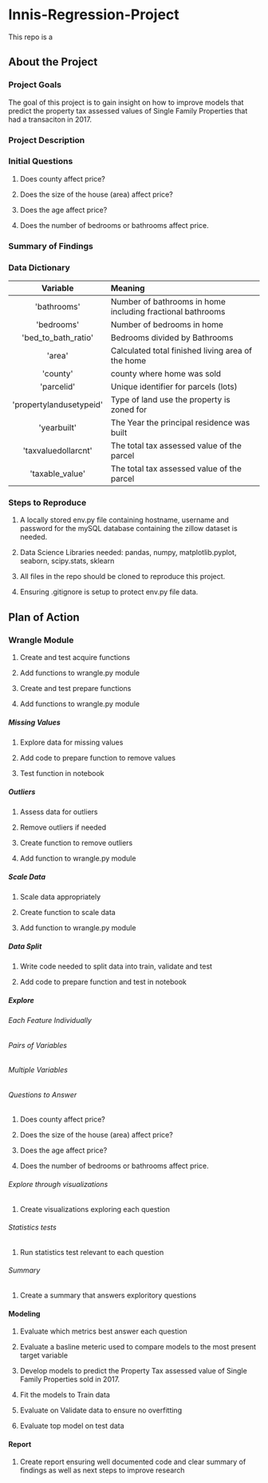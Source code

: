 # Innis-Regression-Project

This repo is a 

## About the Project

### Project Goals

The goal of this project is to gain insight on how to improve models that predict the property tax assessed values of Single Family Properties that had a transaciton in 2017.

### Project Description



### Initial Questions

1) Does county affect price?

2) Does the size of the house (area) affect price?

3) Does the age affect price?

4) Does the number of bedrooms or bathrooms affect price.

### Summary of Findings



### Data Dictionary

Variable | Meaning |
:-: | :-- |
'bathrooms'|Number of bathrooms in home including fractional bathrooms
'bedrooms'|Number of bedrooms in home 
'bed_to_bath_ratio'|Bedrooms divided by Bathrooms
'area'|Calculated total finished living area of the home 
'county'|county where home was sold
'parcelid'|Unique identifier for parcels (lots) 
'propertylandusetypeid'|Type of land use the property is zoned for
'yearbuilt'|The Year the principal residence was built 
'taxvaluedollarcnt'|The total tax assessed value of the parcel
'taxable_value'|The total tax assessed value of the parcel

### Steps to Reproduce

1. A locally stored env.py file containing hostname, username and password for the mySQL database containing the zillow dataset is needed.

2. Data Science Libraries needed: pandas, numpy, matplotlib.pyplot, seaborn, scipy.stats, sklearn

3. All files in the repo should be cloned to reproduce this project.

4. Ensuring .gitignore is setup to protect env.py file data.

## Plan of Action

### Wrangle Module

1) Create and test acquire functions

2) Add functions to wrangle.py module

3) Create and test prepare functions

4) Add functions to wrangle.py module

##### Missing Values

1) Explore data for missing values

2) Add code to prepare function to remove values

3) Test function in notebook

##### Outliers

1) Assess data for outliers

2) Remove outliers if needed

3) Create function to remove outliers

4) Add function to wrangle.py module

##### Scale Data

1) Scale data appropriately

2) Create function to scale data

3) Add function to wrangle.py module

##### Data Split

1) Write code needed to split data into train, validate and test

2) Add code to prepare function and test in notebook

##### Explore

###### Each Feature Individually

###### Pairs of Variables

###### Multiple Variables

###### Questions to Answer

1) Does county affect price?

2) Does the size of the house (area) affect price?

3) Does the age affect price?

4) Does the number of bedrooms or bathrooms affect price.

###### Explore through visualizations

1) Create visualizations exploring each question

###### Statistics tests

1) Run statistics test relevant to each question

###### Summary 

1) Create a summary that answers exploritory questions

#### Modeling

1) Evaluate which metrics best answer each question

2) Evaluate a basline meteric used to compare models to the most present target variable

3) Develop models to predict the Property Tax assessed value of Single Family Properties sold in 2017.

4) Fit the models to Train data

5) Evaluate on Validate data to ensure no overfitting

6) Evaluate top model on test data

#### Report

1) Create report ensuring well documented code and clear summary of findings as well as next steps to improve research